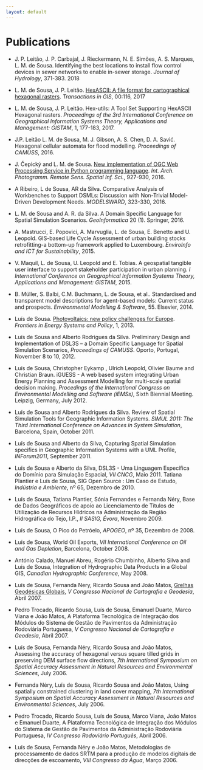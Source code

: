 ```yaml
---
layout: default
---
```


Publications
=======================

- J. P. Leitão, J. P. Carbajal, J. Rieckermann, N. E. Simões, A. S. Marques, L. M. de Sousa. Identifying the best locations to install flow control devices in sewer networks to enable in-sewer storage. *Journal of Hydrology*, 371-383.	2018

	
- L. M. de Sousa, J. P. Leitão. [HexASCII: A file format for cartographical hexagonal rasters](https://github.com/ldesousa/ldesousa.github.io/raw/master/documents/HexASCII_Specification.pdf). *Transactions in GIS*,	00:116, 2017

	
- L. M. de Sousa, J. P. Leitão. Hex-utils: A Tool Set Supporting HexASCII Hexagonal rasters. *Proceedings of the 3rd International Conference on Geographical Information Systems Theory, Applications and Management: GISTAM*, 1,
177-183,	2017.

	
- J.P. Leitão L. M. de Sousa, M. J. Gibson, A. S. Chen, D. A. Savić. Hexagonal cellular automata for flood modelling. *Proceedings of CAMUSS*, 2016.

	
- J. Čepický and L. M. de Sousa. [New implementation of OGC Web Processing Service in Python programming language](https://www.int-arch-photogramm-remote-sens-spatial-inf-sci.net/XLI-B7/927/2016/isprs-archives-XLI-B7-927-2016.pdf). *Int. Arch. Photogramm. Remote Sens. Spatial Inf. Sci.*, 927-930,	2016.
	
	
- A Ribeiro, L de Sousa, AR da Silva. Comparative Analysis of Workbenches to Support DSMLs: Discussion with Non-Trivial Model-Driven Development Needs. *MODELSWARD*, 323-330, 2016.


- L. M. de Sousa and A. R. da Silva. A Domain Specific Language for Spatial Simulation Scenarios. *GeoInformatica* 20 (1). Springer, 2016.


- A. Mastrucci, E. Popovici, A. Marvuglia, L. de Sousa, E. Benetto and U. Leopold. GIS-based Life Cycle Assessment of urban building stocks retrofitting-a bottom-up framework applied to Luxembourg. *EnviroInfo and ICT for Sustainability*, 2015.


- V. Maquil, L. de Sousa, U. Leopold and E. Tobias. A geospatial tangible user interface to support stakeholder participation in urban planning. *I International Conference on Geographical Information Systems Theory, Applications and Management: GISTAM*, 2015.


- B. Müller, S. Balbi, C.M. Buchmann, L. de Sousa, et al.. Standardised and
transparent model descriptions for agent-based models: Current status and prospects. *Environmental Modelling & Software*, 55. Elsevier, 2014.


- Luís de Sousa. [Photovoltaics: new policy challenges for Europe](https://www.frontiersin.org/articles/10.3389/fenrg.2013.00007/full). *Frontiers in Energy Systems and Policy*, 1, 2013.


- Luís de Sousa and Alberto Rodrigues da Silva. Preliminary Design and Implementation of DSL3S – a Domain Specific Language for Spatial Simulation Scenarios, *Proceedings of CAMUSS*. Oporto, Portugal, November 8 to 10, 2012.


- Luís de Sousa, Christopher Eykamp , Ulrich Leopold, Olivier Baume and Christian Braun. iGUESS - A web based system integrating Urban Energy Planning and Assessment Modelling for multi-scale spatial decision making. *Procedings of the International Congress on Environmental Modelling and Software (iEMSs)*, Sixth Biennial Meeting. Leipzig, Germany, July 2012. 


- Luís de Sousa and Alberto Rodrigues da Silva. Review of Spatial Simulation Tools for Geographic Information Systems. *SIMUL 2011: The Third International Conference on Advances in System Simulation*, Barcelona, Spain, October 2011.


- Luís de Sousa and Alberto da Silva, Capturing Spatial Simulation specifics in Geographic Information Systems with a UML Profile, *INForum2011*, September 2011.


- Luís de Sousa e Alberto da Silva, DSL3S - Uma Linguagem Específica do Domínio para Simulação Espacial, *VII CNCG*, Maio 2011.
Tatiana Plantier e Luís de Sousa, SIG Open Source : Um Caso de Estudo, *Indústria e Ambiente*, nº 65, Dezembro de 2010.


- Luís de Sousa, Tatiana Plantier, Sónia Fernandes e Fernanda Néry, Base de Dados Geográficos de apoio ao Licenciamento de Títulos de Utilização de Recursos Hídricos na Administração da Região Hidrográfica do Tejo, I.P., *II SASIG, Évora*, Novembro 2009.


- Luís de Sousa, O Pico do Petróelo, *APOGEO*, nº 35, Dezembro de 2008.


- Luís de Sousa, World Oil Exports, *VII International Conference on Oil and Gas Depletion*, Barcelona, October 2008.


- António Calado, Manuel Abreu, Rogério Chumbinho, Alberto Silva and Luís de Sousa, Integration of Hydrographic Data Products in a Global GIS, *Canadian Hydrographic Conference*, May 2008.


- Luís de Sousa, Fernanda Nery, Ricardo Sousa and João Matos, [Grelhas Geodésicas Globais](http://ftp.igeo.pt/instituto/cegig/got/3_Docs/Files/Sousa_Sousa_Nery_Matos_2007_Grelhas.pdf), *V Congresso Nacional de Cartografia e Geodesia*, Abril 2007.


- Pedro Trocado, Ricardo Sousa, Luís de Sousa, Emanuel Duarte, Marco Viana e João Matos, A Plataforma Tecnológica de Integração dos Módulos do Sistema de Gestão de Pavimentos da Administração Rodoviária Portuguesa, *V Congresso Nacional de Cartografia e Geodesia*, Abril 2007.


- Luís de Sousa, Fernanda Néry, Ricardo Sousa and João Matos, Assessing the accuracy of hexagonal versus square tilled grids in preserving DEM surface flow directions, *7th International Symposium on Spatial Accuracy Assessment in Natural Resources and Environmental Sciences*, July 2006.


- Fernanda Néry, Luís de Sousa, Ricardo Sousa and João Matos, Using spatially constrained clustering in land cover mapping, *7th International Symposium on Spatial Accuracy Assessment in Natural Resources and Environmental Sciences*, July 2006.


- Pedro Trocado, Ricardo Sousa, Luís de Sousa, Marco Viana, João Matos e Emanuel Duarte, A Plataforma Tecnológica de Integração dos Módulos do Sistema de Gestão de Pavimentos da Administração Rodoviária Portuguesa, *IV Congresso Rodoviário Português*, Abril 2006.


- Luís de Sousa, Fernanda Néry e João Matos, Metodologias de processamento de dados SRTM para a produção de modelos digitais de 
direcções de escoamento, *VIII Congresso da Água*, Março 2006.

